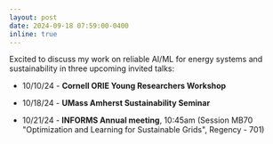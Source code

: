 ```yaml
---
layout: post
date: 2024-09-18 07:59:00-0400
inline: true
---
```


Excited to discuss my work on reliable AI/ML for energy systems and sustainability in three upcoming invited talks:

- 10/10/24 - **Cornell ORIE Young Researchers Workshop**

- 10/18/24 - **UMass Amherst Sustainability Seminar**

- 10/21/24 - **INFORMS Annual meeting**, 10:45am (Session MB70 "Optimization and Learning for Sustainable Grids", Regency - 701)



